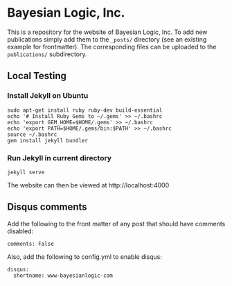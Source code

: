 # Bayesian Logic, Inc.

This is a repository for the website of Bayesian Logic, Inc. To add new publications simply add them to the `_posts/` directory (see an existing example for frontmatter). The corresponding files can be uploaded to the `publications/` subdirectory.

## Local Testing

### Install Jekyll on Ubuntu

    sudo apt-get install ruby ruby-dev build-essential
    echo '# Install Ruby Gems to ~/.gems' >> ~/.bashrc
    echo 'export GEM_HOME=$HOME/.gems' >> ~/.bashrc
    echo 'export PATH=$HOME/.gems/bin:$PATH' >> ~/.bashrc
    source ~/.bashrc
    gem install jekyll bundler

### Run Jekyll in current directory

    jekyll serve

The website can then be viewed at http://localhost:4000

## Disqus comments

Add the following to the front matter of any post that should have
comments disabled:

    comments: False

Also, add the following to config.yml to enable disqus:

    disqus:
      shortname: www-bayesianlogic-com
